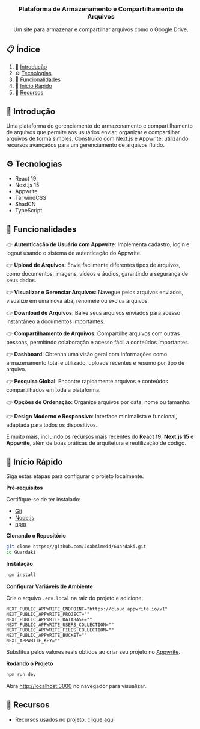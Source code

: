

<h3 align="center">Plataforma de Armazenamento e Compartilhamento de Arquivos</h3>

   <div align="center">
     Um site para armazenar e compartilhar arquivos como o Google Drive.
    </div>
</div>

## 📋 <a name="table">Índice</a>

1. 🤖 [Introdução](#introduction)
2. ⚙️ [Tecnologias](#tech-stack)
3. 🔋 [Funcionalidades](#features)
4. 🤸 [Início Rápido](#quick-start)
5. 🔗 [Recursos](#links)




## <a name="introduction">🤖 Introdução</a>

Uma plataforma de gerenciamento de armazenamento e compartilhamento de arquivos que permite aos usuários enviar, organizar e compartilhar arquivos de forma simples. Construído com Next.js e Appwrite, utilizando recursos avançados para um gerenciamento de arquivos fluido.


## <a name="tech-stack">⚙️ Tecnologias</a>

- React 19  
- Next.js 15  
- Appwrite  
- TailwindCSS  
- ShadCN  
- TypeScript  

## <a name="features">🔋 Funcionalidades</a>

👉 **Autenticação de Usuário com Appwrite**: Implementa cadastro, login e logout usando o sistema de autenticação do Appwrite.  

👉 **Upload de Arquivos**: Envie facilmente diferentes tipos de arquivos, como documentos, imagens, vídeos e áudios, garantindo a segurança de seus dados.  

👉 **Visualizar e Gerenciar Arquivos**: Navegue pelos arquivos enviados, visualize em uma nova aba, renomeie ou exclua arquivos.  

👉 **Download de Arquivos**: Baixe seus arquivos enviados para acesso instantâneo a documentos importantes.  

👉 **Compartilhamento de Arquivos**: Compartilhe arquivos com outras pessoas, permitindo colaboração e acesso fácil a conteúdos importantes.  

👉 **Dashboard**: Obtenha uma visão geral com informações como armazenamento total e utilizado, uploads recentes e resumo por tipo de arquivo.  

👉 **Pesquisa Global**: Encontre rapidamente arquivos e conteúdos compartilhados em toda a plataforma.  

👉 **Opções de Ordenação**: Organize arquivos por data, nome ou tamanho.  

👉 **Design Moderno e Responsivo**: Interface minimalista e funcional, adaptada para todos os dispositivos.  

E muito mais, incluindo os recursos mais recentes do **React 19**, **Next.js 15** e **Appwrite**, além de boas práticas de arquitetura e reutilização de código.  

## <a name="quick-start">🤸 Início Rápido</a>

Siga estas etapas para configurar o projeto localmente.

**Pré-requisitos**  

Certifique-se de ter instalado:  

- [Git](https://git-scm.com/)  
- [Node.js](https://nodejs.org/en)  
- [npm](https://www.npmjs.com/)  

**Clonando o Repositório**  

```bash
git clone https://github.com/JoabAlmeid/Guardaki.git
cd Guardaki
```

**Instalação**  

```bash
npm install
```

**Configurar Variáveis de Ambiente**  

Crie o arquivo `.env.local` na raiz do projeto e adicione:  

```env
NEXT_PUBLIC_APPWRITE_ENDPOINT="https://cloud.appwrite.io/v1"
NEXT_PUBLIC_APPWRITE_PROJECT=""
NEXT_PUBLIC_APPWRITE_DATABASE=""
NEXT_PUBLIC_APPWRITE_USERS_COLLECTION=""
NEXT_PUBLIC_APPWRITE_FILES_COLLECTION=""
NEXT_PUBLIC_APPWRITE_BUCKET=""
NEXT_APPWRITE_KEY=""
```

Substitua pelos valores reais obtidos ao criar seu projeto no [Appwrite](https://appwrite.io/).  

**Rodando o Projeto**  

```bash
npm run dev
```

Abra [http://localhost:3000](http://localhost:3000) no navegador para visualizar.  

## <a name="links">🔗 Recursos</a>

- Recursos usados no projeto: [clique aqui](https://jsm.dev/gdrive-kit)  



